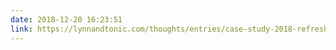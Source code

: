```yaml
---
date: 2018-12-20 16:23:51
link: https://lynnandtonic.com/thoughts/entries/case-study-2018-refresh/
---
```

